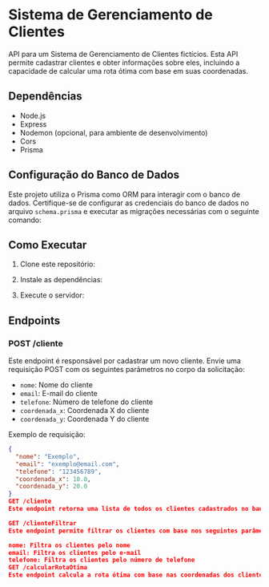 # Sistema de Gerenciamento de Clientes

API para um Sistema de Gerenciamento de Clientes fictícios. Esta API permite cadastrar clientes e obter informações sobre eles, incluindo a capacidade de calcular uma rota ótima com base em suas coordenadas.

## Dependências

- Node.js
- Express
- Nodemon (opcional, para ambiente de desenvolvimento)
- Cors
- Prisma

## Configuração do Banco de Dados

Este projeto utiliza o Prisma como ORM para interagir com o banco de dados. Certifique-se de configurar as credenciais do banco de dados no arquivo `schema.prisma` e executar as migrações necessárias com o seguinte comando:


## Como Executar

1. Clone este repositório:

2. Instale as dependências:

3. Execute o servidor:


## Endpoints

### POST /cliente

Este endpoint é responsável por cadastrar um novo cliente. Envie uma requisição POST com os seguintes parâmetros no corpo da solicitação:

- `nome`: Nome do cliente
- `email`: E-mail do cliente
- `telefone`: Número de telefone do cliente
- `coordenada_x`: Coordenada X do cliente
- `coordenada_y`: Coordenada Y do cliente

Exemplo de requisição:

```json
{
  "nome": "Exemplo",
  "email": "exemplo@email.com",
  "telefone": "123456789",
  "coordenada_x": 10.0,
  "coordenada_y": 20.0
}
GET /cliente
Este endpoint retorna uma lista de todos os clientes cadastrados no banco de dados.

GET /clienteFiltrar
Este endpoint permite filtrar os clientes com base nos seguintes parâmetros de consulta na URL:

nome: Filtra os clientes pelo nome
email: Filtra os clientes pelo e-mail
telefone: Filtra os clientes pelo número de telefone
GET /calcularRotaOtima
Este endpoint calcula a rota ótima com base nas coordenadas dos clientes cadastrados. Retorna a rota ótima como JSON.

